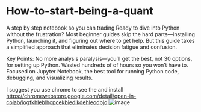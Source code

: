 # How-to-start-being-a-quant
A step by step notebook so you can trading
Ready to dive into Python without the frustration? Most beginner guides skip the hard parts—installing Python, launching it, and figuring out where to get help. But this guide takes a simplified approach that eliminates decision fatigue and confusion.

Key Points:
No more analysis paralysis—you’ll get the best, not 30 options, for setting up Python.
Wasted hundreds of of hours so you won’t have to.
Focused on Jupyter Notebook, the best tool for running Python code, debugging, and visualizing results.

I suggest you use chrome to see the and install https://chromewebstore.google.com/detail/open-in-colab/iogfkhleblhcpcekbiedikdehleodpjo 
![image](https://github.com/user-attachments/assets/b154448d-8a2a-4d49-b3e9-fa370d086aad)
